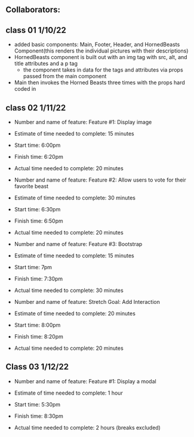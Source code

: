 ## Collaborators:


## class 01 1/10/22
- added basic components: Main, Footer, Header, and HornedBeasts Component(this renders the individual pictures with their descriptions)
- HornedBeasts component is built out with an img tag with src, alt, and title attributes and a p tag
  - the component takes in data for the tags and attributes via props passed from the main component
- Main then invokes the Horned Beasts three times with the props hard coded in

## class 02 1/11/22
- Number and name of feature: Feature #1: Display image

- Estimate of time needed to complete: 15 minutes

- Start time: 6:00pm

- Finish time: 6:20pm

- Actual time needed to complete: 20 minutes

- Number and name of feature: Feature #2: Allow users to vote for their favorite beast

- Estimate of time needed to complete: 30 minutes

- Start time: 6:30pm

- Finish time: 6:50pm

- Actual time needed to complete: 20 minutes

- Number and name of feature: Feature #3: Bootstrap

- Estimate of time needed to complete: 15 minutes

- Start time: 7pm

- Finish time: 7:30pm

- Actual time needed to complete: 30 minutes

- Number and name of feature: Stretch Goal: Add Interaction

- Estimate of time needed to complete: 20 minutes

- Start time: 8:00pm

- Finish time: 8:20pm

- Actual time needed to complete: 20 minutes

## Class 03 1/12/22

- Number and name of feature: Feature #1: Display a modal

- Estimate of time needed to complete: 1 hour

- Start time: 5:30pm

- Finish time: 8:30pm

- Actual time needed to complete: 2 hours (breaks excluded)
